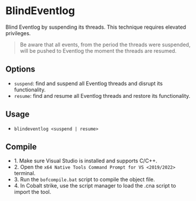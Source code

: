 # BlindEventlog
Blind Eventlog by suspending its threads. This technique requires elevated privileges.

>Be aware that all events, from the period the threads were suspended, will be pushed to Eventlog the moment the threads are resumed.

## Options
* `suspend`: find and suspend all Eventlog threads and disrupt its functionality.
* `resume`: find and resume all Eventlog threads and restore its functionality.

## Usage
* `blindeventlog <suspend | resume>`

## Compile
- 1\. Make sure Visual Studio is installed and supports C/C++.
- 2\. Open the `x64 Native Tools Command Prompt for VS <2019/2022>` terminal.
- 3\. Run the `bofcompile.bat` script to compile the object file. 
- 4\. In Cobalt strike, use the script manager to load the .cna script to import the tool. 
